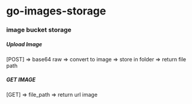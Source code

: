 # go-images-storage
### image bucket storage


##### Upload Image
[POST] => base64 raw => convert to image => store in folder => return file path


##### GET IMAGE
[GET] => file_path => return url image
